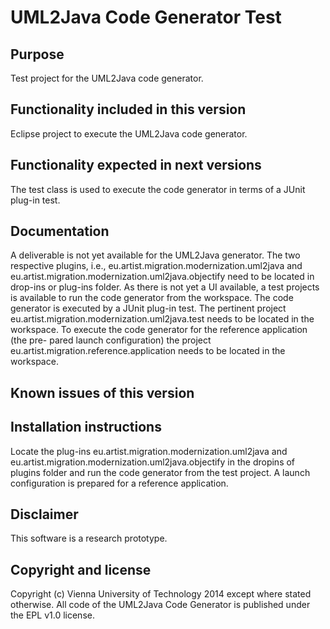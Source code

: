 UML2Java Code Generator Test 
============================

Purpose
-------

Test project for the UML2Java code generator. 


Functionality included in this version
--------------------------------------

Eclipse project to execute the UML2Java code generator.


Functionality expected in next versions
---------------------------------------

The test class is used to execute the code generator in terms of
a JUnit plug-in test.


Documentation
-------------

A deliverable is not yet available for the UML2Java generator. The two respective plugins, i.e.,
eu.artist.migration.modernization.uml2java and eu.artist.migration.modernization.uml2java.objectify
need to be located in drop-ins or plug-ins folder. As there is not yet a UI available, a test
projects is available to run the code generator from the workspace. The code generator is executed by
a JUnit plug-in test. The pertinent project eu.artist.migration.modernization.uml2java.test needs to 
be located in the workspace. To execute the code generator for the reference application (the pre-
pared launch configuration) the project eu.artist.migration.reference.application needs to be located
in the workspace.   

Known issues of this version
----------------------------


Installation instructions
-------------------------

Locate the plug-ins eu.artist.migration.modernization.uml2java and   
eu.artist.migration.modernization.uml2java.objectify in the dropins of plugins folder and
run the code generator from the test project. A launch configuration is prepared for
a reference application.

Disclaimer
----------

This software is a research prototype.


Copyright and license
---------------------

Copyright (c) Vienna University of Technology 2014 except where stated otherwise.
All code of the UML2Java Code Generator is published under the EPL v1.0 license.

